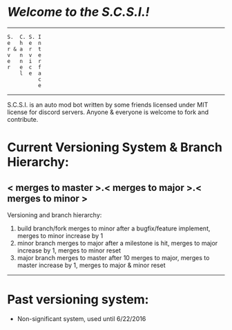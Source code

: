 # *Welcome to the S.C.S.I.!*
***
    S.  C. S. I
    e   h  e  n
    r & a  r  t
    v   n  v  e
    e   n  i  r
    r   e  c  f
        l  e  a
              c
              e
***
S.C.S.I. is an auto mod bot written by some friends licensed under MIT license for discord servers. Anyone & everyone is welcome to fork and contribute.

# Current Versioning System & Branch Hierarchy:
## < merges to master >.< merges to major >.< merges to minor >
Versioning and branch hierarchy:

1. build branch/fork merges to minor after a bugfix/feature implement, merges to minor increase by 1
2. minor branch merges to major after a milestone is hit, merges to major increase by 1, merges to minor reset
3. major branch merges to master after 10 merges to major, merges to master increase by 1, merges to major & minor reset

***
# Past versioning system:
* Non-significant system, used until 6/22/2016
